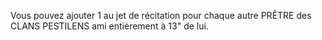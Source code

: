 Vous pouvez ajouter 1 au jet de récitation pour chaque autre PRÊTRE des
CLANS PESTILENS ami entièrement à 13" de lui.